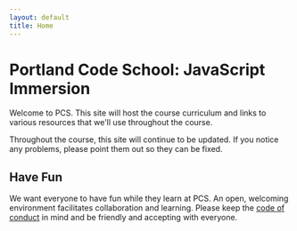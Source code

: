 ```yaml
---
layout: default
title: Home
---
```


# Portland Code School: JavaScript Immersion

Welcome to PCS. This site will host the course curriculum and links to various
resources that we'll use throughout the course.

Throughout the course, this site will continue to be updated. If you notice
any problems, please point them out so they can be fixed.

## Have Fun

We want everyone to have fun while they learn at PCS. An open, welcoming
environment facilitates collaboration and learning. Please keep the
[code of conduct][conduct] in mind and be friendly and accepting with everyone.


[conduct]: https://rightsignature.com/forms/PCS-Classroom-Cod-e612a8/token/518763a2f96
